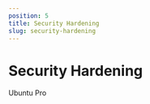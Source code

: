 ```yaml
---
position: 5
title: Security Hardening
slug: security-hardening
---
```


# Security Hardening

Ubuntu Pro
